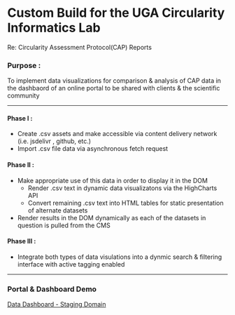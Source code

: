 
# Custom Build for the UGA Circularity Informatics Lab

Re: Circularity Assessment Protocol(CAP) Reports

### Purpose :
To implement data visualizations for comparison & analysis of CAP data in the dashbaord of an online portal to be shared with clients & the scientific community

***

#### Phase I :
- Create .csv assets and make accessible via content delivery network (i.e. jsdelivr , github, etc.)
- Import .csv file data via asynchronous fetch request

#### Phase II : 
- Make appropriate use of this data in order to display it in the DOM
    - Render .csv text in dynamic data visualizatons via the HighCharts API
    - Convert remaining .csv text into HTML tables for static presentation of alternate datasets
- Render results in the DOM dynamically as each of the datasets in question is pulled from the CMS

#### Phase III : 
- Integrate both types of data visulations into a dynmic search & filtering interface with active tagging enabled

***

### Portal & Dashboard Demo
[Data Dashboard - Staging Domain]('https://reportdemo.webflow.io/interactive-data')